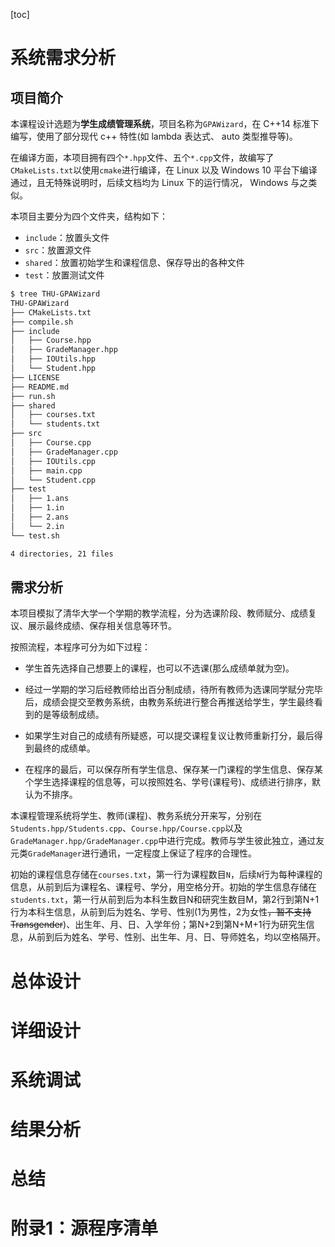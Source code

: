 [toc]

# 系统需求分析

## 项目简介

本课程设计选题为**学生成绩管理系统**，项目名称为`GPAWizard`，在 C++14 标准下编写，使用了部分现代 c++ 特性(如 lambda 表达式、 auto 类型推导等)。

在编译方面，本项目拥有四个`*.hpp`文件、五个`*.cpp`文件，故编写了`CMakeLists.txt`以使用`cmake`进行编译，在 Linux 以及 Windows 10 平台下编译通过，且无特殊说明时，后续文档均为 Linux 下的运行情况， Windows 与之类似。

本项目主要分为四个文件夹，结构如下：

- `include`：放置头文件
- `src`：放置源文件
- `shared`：放置初始学生和课程信息、保存导出的各种文件
- `test`：放置测试文件

```bash
$ tree THU-GPAWizard
THU-GPAWizard
├── CMakeLists.txt
├── compile.sh
├── include
│   ├── Course.hpp
│   ├── GradeManager.hpp
│   ├── IOUtils.hpp
│   └── Student.hpp
├── LICENSE
├── README.md
├── run.sh
├── shared
│   ├── courses.txt
│   └── students.txt
├── src
│   ├── Course.cpp
│   ├── GradeManager.cpp
│   ├── IOUtils.cpp
│   ├── main.cpp
│   └── Student.cpp
├── test
│   ├── 1.ans
│   ├── 1.in
│   ├── 2.ans
│   └── 2.in
└── test.sh

4 directories, 21 files
```

## 需求分析

本项目模拟了清华大学一个学期的教学流程，分为选课阶段、教师赋分、成绩复议、展示最终成绩、保存相关信息等环节。

按照流程，本程序可分为如下过程：

- 学生首先选择自己想要上的课程，也可以不选课(那么成绩单就为空)。
- 经过一学期的学习后经教师给出百分制成绩，待所有教师为选课同学赋分完毕后，成绩会提交至教务系统，由教务系统进行整合再推送给学生，学生最终看到的是等级制成绩。

- 如果学生对自己的成绩有所疑惑，可以提交课程复议让教师重新打分，最后得到最终的成绩单。

- 在程序的最后，可以保存所有学生信息、保存某一门课程的学生信息、保存某个学生选择课程的信息等，可以按照姓名、学号(课程号)、成绩进行排序，默认为不排序。

本课程管理系统将学生、教师(课程)、教务系统分开来写，分别在`Students.hpp/Students.cpp`、`Course.hpp/Course.cpp`以及`GradeManager.hpp/GradeManager.cpp`中进行完成。教师与学生彼此独立，通过友元类`GradeManager`进行通讯，一定程度上保证了程序的合理性。

初始的课程信息存储在`courses.txt`，第一行为课程数目`N`，后续`N`行为每种课程的信息，从前到后为课程名、课程号、学分，用空格分开。初始的学生信息存储在`students.txt`，第一行从前到后为本科生数目N和研究生数目M，第2行到第N+1行为本科生信息，从前到后为姓名、学号、性别(1为男性，2为女性~~，暂不支持Transgender~~)、出生年、月、日、入学年份；第N+2到第N+M+1行为研究生信息，从前到后为姓名、学号、性别、出生年、月、日、导师姓名，均以空格隔开。

# 总体设计

# 详细设计

# 系统调试

# 结果分析

# 总结

# 附录1：源程序清单
